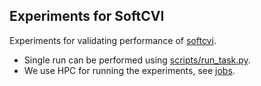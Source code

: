 
## Experiments for SoftCVI

Experiments for validating performance of [softcvi](https://github.com/danielward27/softcvi).

- Single run can be performed using [scripts/run_task.py](scripts/run_task.py).
- We use HPC for running the experiments, see [jobs](jobs/).
